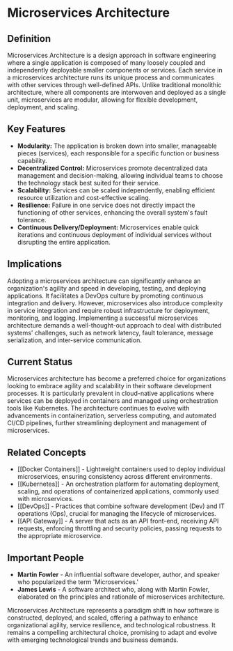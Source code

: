 # Microservices Architecture

## Definition
Microservices Architecture is a design approach in software engineering where a single application is composed of many loosely coupled and independently deployable smaller components or services. Each service in a microservices architecture runs its unique process and communicates with other services through well-defined APIs. Unlike traditional monolithic architecture, where all components are interwoven and deployed as a single unit, microservices are modular, allowing for flexible development, deployment, and scaling.

## Key Features
- **Modularity:** The application is broken down into smaller, manageable pieces (services), each responsible for a specific function or business capability.
- **Decentralized Control:** Microservices promote decentralized data management and decision-making, allowing individual teams to choose the technology stack best suited for their service.
- **Scalability:** Services can be scaled independently, enabling efficient resource utilization and cost-effective scaling.
- **Resilience:** Failure in one service does not directly impact the functioning of other services, enhancing the overall system's fault tolerance.
- **Continuous Delivery/Deployment:** Microservices enable quick iterations and continuous deployment of individual services without disrupting the entire application.

## Implications
Adopting a microservices architecture can significantly enhance an organization's agility and speed in developing, testing, and deploying applications. It facilitates a DevOps culture by promoting continuous integration and delivery. However, microservices also introduce complexity in service integration and require robust infrastructure for deployment, monitoring, and logging. Implementing a successful microservices architecture demands a well-thought-out approach to deal with distributed systems' challenges, such as network latency, fault tolerance, message serialization, and inter-service communication.

## Current Status
Microservices architecture has become a preferred choice for organizations looking to embrace agility and scalability in their software development processes. It is particularly prevalent in cloud-native applications where services can be deployed in containers and managed using orchestration tools like Kubernetes. The architecture continues to evolve with advancements in containerization, serverless computing, and automated CI/CD pipelines, further streamlining deployment and management of microservices.

## Related Concepts
- [[Docker Containers]] - Lightweight containers used to deploy individual microservices, ensuring consistency across different environments.
- [[Kubernetes]] - An orchestration platform for automating deployment, scaling, and operations of containerized applications, commonly used with microservices.
- [[DevOps]] - Practices that combine software development (Dev) and IT operations (Ops), crucial for managing the lifecycle of microservices.
- [[API Gateway]] - A server that acts as an API front-end, receiving API requests, enforcing throttling and security policies, passing requests to the appropriate microservice.

## Important People
- **Martin Fowler** - An influential software developer, author, and speaker who popularized the term 'Microservices.'
- **James Lewis** - A software architect who, along with Martin Fowler, elaborated on the principles and rationale of microservices architecture.

Microservices Architecture represents a paradigm shift in how software is constructed, deployed, and scaled, offering a pathway to enhance organizational agility, service resilience, and technological robustness. It remains a compelling architectural choice, promising to adapt and evolve with emerging technological trends and business demands.